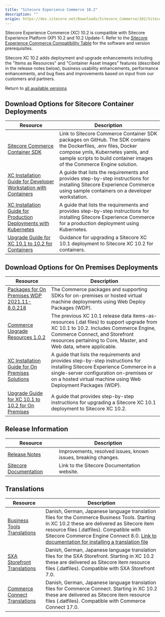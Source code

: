 ```yaml
---
title: "Sitecore Experience Commerce 10.2"
description: ""
origin: https://dev.sitecore.net/Downloads/Sitecore_Commerce/102/Sitecore_Experience_Commerce_102.aspx
---
```


Sitecore Experience Commerce (XC) 10.2 is compatible with Sitecore Experience Platform (XP) 10.2 and 10.2 Update-1. Refer to the [Sitecore Experience Commerce Compatibility Table](https://kb.sitecore.net/articles/804595) for the software and version prerequisites.

Sitecore XC 10.2 adds deployment and upgrade enhancements including the "Items as Resources" and "Container Asset Images" features (described in the release notes below), business usability enhancements, performance enhancements, and bug fixes and improvements based on input from our customers and partners.

Return to [all available versions](/Downloads/Sitecore_Commerce)

## Download Options for Sitecore Container Deployments

 | Resource | Description |
 | --- | --- |
 | [Sitecore Commerce Container SDK](https://github.com/Sitecore/container-deployment/releases) | Link to Sitecore Commerce Container SDK packages on GitHub. The SDK contains the Dockerfiles, .env files, Docker compose ymls, Kubernetes yamls, and sample scripts to build container images of the Commerce Engine solution. |
 | [XC Installation Guide for Developer Workstation with Containers](https://scdp.blob.core.windows.net/downloads/Sitecore%20Commerce/102/Sitecore%20Experience%20Commerce%20102/Secure/SXC_10_2_Installation_Guide_for_a_Developer_Workstation_with_Containers-en.pdf) | A guide that lists the requirements and provides step-by-step instructions for installing Sitecore Experience Commerce using sample containers on a developer workstation. |
 | [XC Installation Guide for Production Deployments with Kubernetes](https://scdp.blob.core.windows.net/downloads/Sitecore%20Commerce/102/Sitecore%20Experience%20Commerce%20102/Secure/SXC_10_2_Installation_Guide_for_Production_Deployments_with_Kubernetes-en.pdf) | A guide that lists the requirements and provides step-by-step instructions for installing Sitecore Experience Commerce for a production deployment using Kubernetes. |
 | [Upgrade Guide for XC 10.1 to 10.2 for Containers](https://scdp.blob.core.windows.net/downloads/Sitecore%20Commerce/102/Sitecore%20Experience%20Commerce%20102/Secure/SCX_10_2_Container_Upgrade_Guide_en.pdf) | Guidance for upgrading a Sitecore XC 10.1 deployment to Sitecore XC 10.2 for containers. |

## Download Options for On Premises Deployments

 | Resource | Description |
 | --- | --- |
 | [Packages for On Premises WDP 2021.11-8.0.218](https://scdp.blob.core.windows.net/downloads/Sitecore%20Commerce/102/Sitecore%20Experience%20Commerce%20102/Secure/Sitecore.Commerce.WDP.2021.11-8.0.218.zip) | The Commerce packages and supporting SDKs for on-premises or hosted virtual machine deployments using Web Deploy Packages (WDP). |
 | [Commerce Upgrade Resources 1.0.2](https://scdp.blob.core.windows.net/downloads/Sitecore%20Commerce/102/Sitecore%20Experience%20Commerce%20102/Secure/Commerce.Upgrade.resources.1.0.2.zip) | The previous XC 10.1 release data items-as-resources (.dat files) to support upgrade from XC 10.1 to 10.2. Includes Commerce Engine, Commerce Connect, and Storefront resources pertaining to Core, Master, and Web data, where applicable. |
 | [XC Installation Guide for On Premises Solutions](https://scdp.blob.core.windows.net/downloads/Sitecore%20Commerce/102/Sitecore%20Experience%20Commerce%20102/Secure/SXC_10_2_Installation_Guide_for_On-Premises_Solutions-en.pdf) | A guide that lists the requirements and provides step-by-step instructions for installing Sitecore Experience Commerce in a single-server configuration on-premises or on a hosted virtual machine using Web Deployment Packages (WDP). |
 | [Upgrade Guide for XC 10.1 to 10.2 for On Premises](https://scdp.blob.core.windows.net/downloads/Sitecore%20Commerce/102/Sitecore%20Experience%20Commerce%20102/Secure/SXC_10_2_Upgrade_Guide_for_Sitecore_XC_10_1-en.pdf) | A guide that provides step-by-step instructions for upgrading a Sitecore XC 10.1 deployment to Sitecore XC 10.2. |

## Release Information

 | Resource | Description |
 | --- | --- |
 | [Release Notes](https://scdp.blob.core.windows.net/downloads/Sitecore%20Commerce/102/Sitecore%20Experience%20Commerce%20102/Non-secure/Sitecore%20XC10.2%20Release%20Notes.pdf) | Improvements, resolved issues, known issues, breaking changes. |
 | [Sitecore Documentation](https://doc.sitecore.com/) | Link to the Sitecore Documentation website. |

## Translations

 | Resource | Description |
 | --- | --- |
 | [Business Tools Translations](https://scdp.blob.core.windows.net/downloads/Sitecore%20Commerce/102/Sitecore%20Experience%20Commerce%20102/Secure/Sitecore.Commerce.Engine.Connect.IaR.Translations.Content.8.0.49.zip) | Danish, German, Japanese language translation files for the Commerce Business Tools. Starting in XC 10.2 these are delivered as Sitecore item resource files (.datfiles). Compatible with Sitecore Commerce Engine Connect 8.0. [Link to documentation for installing a translation file](https://doc.sitecore.com/developers/102/sitecore-experience-commerce/en/install-a-translation-file-for-the-xc-business-tools.html) |
 | [SXA Storefront Translations](https://scdp.blob.core.windows.net/downloads/Sitecore%20Commerce/102/Sitecore%20Experience%20Commerce%20102/Secure/Sitecore.Commerce.Experience.Accelerator.IaR.Translations.Content.7.0.48.zip) | Danish, German, Japanese language translation files for the SXA Storefront. Starting in XC 10.2 these are delivered as Sitecore item resource files (.datfiles). Compatible with SXA Storefront 7.0. |
 | [Commerce Connect Translations](https://scdp.blob.core.windows.net/downloads/Sitecore%20Commerce/102/Sitecore%20Experience%20Commerce%20102/Secure/Sitecore.Commerce.Connect.IaR.Translations.Content.17.0.48.zip) | Danish, German, Japanese language translation files for Commerce Connect. Starting in XC 10.2 these are delivered as Sitecore item resource files (.datfiles). Compatible with Commerce Connect 17.0. |